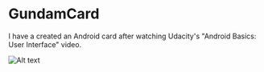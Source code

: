 # GundamCard
I have a created an Android card after watching Udacity's "Android Basics: User Interface" video.

![Alt text](/GundamCard/app/src/main/res/drawable/gundam.jpg?raw=true "Optional Title")
